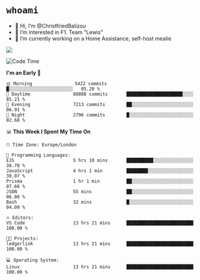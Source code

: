 # `whoami`

- 👋 Hi, I’m @ChristfriedBalizou
- 👀 I’m interested in F1. Team "Lewis"
- 🌱 I’m currently working on a Home Assistance, self-host mealie
<!--
- 💞️ I’m looking to collaborate on
- 📫 How to reach me /dev/stdin
-->


![](https://github-readme-stats.vercel.app/api?username=Christfriedbalizou&show_icons=true&hide_title=true&theme=solarized-dark&count_private=true&hide=stars)
<!-- 
  ![](https://github-readme-stats.vercel.app/api/top-langs/?username=Christfriedbalizou&show_icons=true&hide_title=true&theme=solarized-dark&layout=compact&show_icons=true&count_private=false)
-->


<!--START_SECTION:waka-->
![Code Time](http://img.shields.io/badge/Code%20Time-94%20hrs%2037%20mins-blue)

**I'm an Early 🐤** 

```text
🌞 Morning                5422 commits        █░░░░░░░░░░░░░░░░░░░░░░░░   05.20 % 
🌆 Daytime                88888 commits       █████████████████████░░░░   85.21 % 
🌃 Evening                7213 commits        ██░░░░░░░░░░░░░░░░░░░░░░░   06.91 % 
🌙 Night                  2796 commits        █░░░░░░░░░░░░░░░░░░░░░░░░   02.68 % 
```


📊 **This Week I Spent My Time On** 

```text
🕑︎ Time Zone: Europe/London

💬 Programming Languages: 
EJS                      5 hrs 10 mins       ██████████░░░░░░░░░░░░░░░   38.78 % 
JavaScript               4 hrs 1 min         ████████░░░░░░░░░░░░░░░░░   30.07 % 
Prisma                   1 hr 1 min          ██░░░░░░░░░░░░░░░░░░░░░░░   07.66 % 
JSON                     55 mins             ██░░░░░░░░░░░░░░░░░░░░░░░   06.86 % 
Bash                     32 mins             █░░░░░░░░░░░░░░░░░░░░░░░░   04.09 % 

🔥 Editors: 
VS Code                  13 hrs 21 mins      █████████████████████████   100.00 % 

🐱‍💻 Projects: 
ledgerlink               13 hrs 21 mins      █████████████████████████   100.00 % 

💻 Operating System: 
Linux                    13 hrs 21 mins      █████████████████████████   100.00 % 
```


<!--END_SECTION:waka-->


<!---
ChristfriedBalizou/ChristfriedBalizou is a ✨ special ✨ repository because its `README.md` (this file) appears on your GitHub profile.
You can click the Preview link to take a look at your changes.
--->
